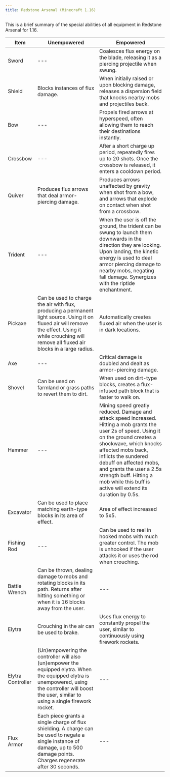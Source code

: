 ```yaml
---
title: Redstone Arsenal (Minecraft 1.16)
---
```


This is a brief summary of the special abilities of all equipment in Redstone Arsenal for 1.16. 

|Item|Unempowered|Empowered|
|---|---|---|
|Sword|---|Coalesces flux energy on the blade, releasing it as a piercing projectile when swung.|
|Shield|Blocks instances of flux damage.|When initially raised or upon blocking damage, releases a dispersion field that knocks nearby mobs and projectiles back.|
|Bow|---|Propels fired arrows at hyperspeed, often allowing them to reach their destinations instantly.|
|Crossbow|---|After a short charge up period, repeatedly fires up to 20 shots. Once the crossbow is released, it enters a cooldown period.|
|Quiver|Produces flux arrows that deal armor-piercing damage.|Produces arrows unaffected by gravity when shot from a bow, and arrows that explode on contact when shot from a crossbow.|
|Trident|---|When the user is off the ground, the trident can be swung to launch them downwards in the direction they are looking. Upon landing, the kinetic energy is used to deal armor piercing damage to nearby mobs, negating fall damage. Synergizes with the riptide enchantment.|
|Pickaxe|Can be used to charge the air with flux, producing a permanent light source. Using it on fluxed air will remove the effect. Using it while crouching will remove all fluxed air blocks in a large radius.|Automatically creates fluxed air when the user is in dark locations.|
|Axe|---|Critical damage is doubled and dealt as armor-piercing damage.|
|Shovel|Can be used on farmland or grass paths to revert them to dirt.|When used on dirt-type blocks, creates a flux-infused path block that is faster to walk on.|
|Hammer|---|Mining speed greatly reduced. Damage and attack speed increased. Hitting a mob grants the user 2s of speed. Using it on the ground creates a shockwave, which knocks affected mobs back, inflicts the sundered debuff on affected mobs, and grants the user a 2.5s strength buff. Hitting a mob while this buff is active will extend its duration by 0.5s.|
|Excavator|Can be used to place matching earth-type blocks in its area of effect.|Area of effect increased to 5x5.|
|Fishing Rod|---|Can be used to reel in hooked mobs with much greater control. The mob is unhooked if the user attacks it or uses the rod when crouching.| 
|Battle Wrench|Can be thrown, dealing damage to mobs and rotating blocks in its path. Returns after hitting something or when it is 16 blocks away from the user.|---|
|Elytra|Crouching in the air can be used to brake.|Uses flux energy to constantly propel the user, similar to continuously using firework rockets.|
|Elytra Controller|(Un)empowering the controller will also (un)empower the equipped elytra. When the equipped elytra is unempowered, using the controller will boost the user, similar to using a single firework rocket.|---|
|Flux Armor|Each piece grants a single charge of flux shielding. A charge can be used to negate a single instance of damage, up to 500 damage points. Charges regenerate after 30 seconds.|---|
